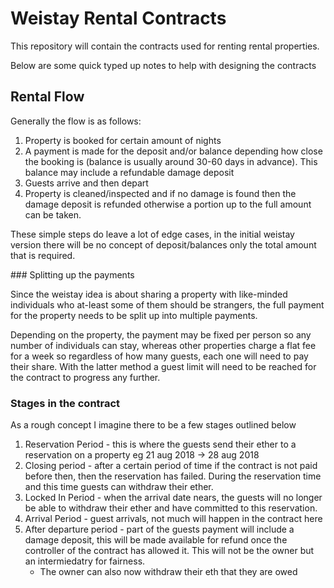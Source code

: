 # Weistay Rental Contracts

This repository will contain the contracts used for renting rental properties.

Below are some quick typed up notes to help with designing the contracts

## Rental Flow

Generally the flow is as follows:

1. Property is booked for certain amount of nights
2. A payment is made for the deposit and/or balance depending how close the booking is (balance is usually around 30-60 days in advance). This balance may include a refundable damage deposit
3. Guests arrive and then depart
4. Property is cleaned/inspected and if no damage is found then the damage deposit is refunded otherwise a portion up to the full amount can be taken.

These simple steps do leave a lot of edge cases, in the initial weistay version there will be no concept of deposit/balances only the total amount that is required.

### Splitting up the payments

Since the weistay idea is about sharing a property with like-minded individuals who at-least some of them should be strangers, the full payment for the property needs to be split up into multiple payments.

Depending on the property, the payment may be fixed per person so any number of individuals can stay, whereas other properties charge a flat fee for a week so regardless of how many guests, each one will need to pay their share. With the latter method a guest limit will need to be reached for the contract to progress any further.

### Stages in the contract

As a rough concept I imagine there to be a few stages outlined below

1. Reservation Period - this is where the guests send their ether to a reservation on a property eg 21 aug 2018 -> 28 aug 2018
2. Closing period - after a certain period of time if the contract is not paid before then, then the reservation has failed. During the reservation time and this time guests can withdraw their ether.
3. Locked In Period - when the arrival date nears, the guests will no longer be able to withdraw their ether and have committed to this reservation.
4. Arrival Period - guest arrivals, not much will happen in the contract here
5. After departure period - part of the guests payment will include a damage deposit, this will be made available for refund once the controller of the contract has allowed it. This will not be the owner but an intermiedatry for fairness.
    - The owner can also now withdraw their eth that they are owed 